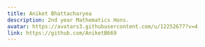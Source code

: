 ```yaml
---
title: Aniket Bhattacharyea
description: 2nd year Mathematics Hons.
avatar: https://avatars3.githubusercontent.com/u/12252677?v=4
link: https://github.com/AniketB669
---
```

